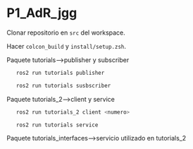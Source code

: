 # P1_AdR_jgg
Clonar repositorio en `src` del workspace. 

Hacer `colcon_build` y `install/setup.zsh`.

Paquete tutorials-->publisher y subscriber
 ```bash
    ros2 run tutorials publisher
 ```
 ```bash
    ros2 run tutorials susbscriber
 ```

Paquete tutorials_2-->client y service
 ```bash
    ros2 run tutorials_2 client <numero>
 ```
 ```bash
    ros2 run tutorials service 
 ```

Paquete tutorials_interfaces-->servicio utilizado en tutorials_2
